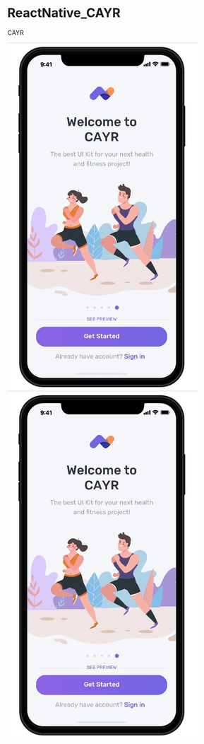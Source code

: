 # ReactNative_CAYR
CAYR


<p float="left">
  <img src="screenshots/1-welcome.jpg"/>
  <img src="screenshots/1-welcome.jpg"/>
 
</p>
